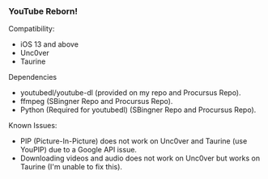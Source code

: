 ### YouTube Reborn!
  
Compatibility:  
- iOS 13 and above
- Unc0ver
- Taurine
  
Dependencies 
- youtubedl/youtube-dl (provided on my repo and Procursus Repo).  
- ffmpeg (SBingner Repo and Procursus Repo).  
- Python (Required for youtubedl) (SBingner Repo and Procursus Repo).  
  
Known Issues:
- PIP (Picture-In-Picture) does not work on Unc0ver and Taurine (use YouPIP) due to a Google API issue.  
- Downloading videos and audio does not work on Unc0ver but works on Taurine (I'm unable to fix this).  
  